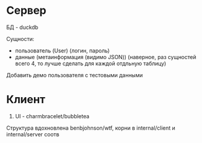 # Сервер

БД - duckdb

Сущности:
- пользователь (User) (логин, пароль)
- данные (метаинформация (видимо JSON)) (наверное, раз сущностей всего 4, то лучше сделать для каждой отдльную таблицу)

Добавить демо пользователя с тестовыми данными

# Клиент

1. UI - charmbracelet/bubbletea

Структура вдохновлена benbjohnson/wtf, корни в internal/client и internal/server соотв